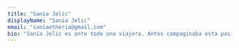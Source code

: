 ```yaml
---
title: "Sania Jelic"
displayName: "Sania Jelic"
email: "saniaetheria@gmail.com"
bio: "Sania Jelic es ante todo una viajera. Antes compaginaba esta pasión con sus trabajos en el sector turístico en empresas e instituciones como Amadeus o la Oficina de Turismo de Croacia. Ahora, recién jubilada, recorre el mundo descubriendo sus posibilidades para los viajeros del segmento Silver."
---
```



